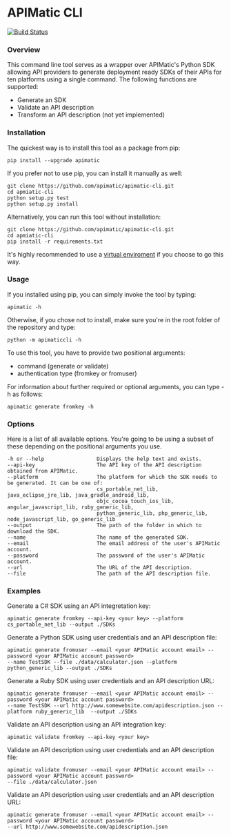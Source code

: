 # APIMatic CLI

[![Build Status](https://travis-ci.org/apimatic/apimatic-cli.svg?branch=master)](https://travis-ci.org/apimatic/apimatic-cli)

### Overview

This command line tool serves as a wrapper over APIMatic's Python SDK allowing API providers to generate deployment ready SDKs of their APIs for ten platforms using a single command. The following functions are supported:

 * Generate an SDK
 * Validate an API description
 * Transform an API description (not yet implemented)


### Installation

The quickest way is to install this tool as a package from pip:
```
pip install --upgrade apimatic
```

If you prefer not to use pip, you can install it manually as well:

```
git clone https://github.com/apimatic/apimatic-cli.git
cd apmiatic-cli
python setup.py test
python setup.py install
```

Alternatively, you can run this tool without installation:

```
git clone https://github.com/apimatic/apimatic-cli.git
cd apmiatic-cli
pip install -r requirements.txt
```

It's highly recommended to use a [virtual enviroment](http://docs.python-guide.org/en/latest/dev/virtualenvs/) if you choose to go this way.


### Usage

If you installed using pip, you can simply invoke the tool by typing:

```
apimatic -h
```

Otherwise, if you chose not to install, make sure you're in the root folder of the repository and type:

```
python -m apimaticcli -h
```

To use this tool, you have to provide two positional arguments:
* command (generate or validate)
* authentication type (fromkey or fromuser)

For information about further required or optional arguments, you can type -h as follows:

```
apimatic generate fromkey -h
```

### Options

Here is a list of all available options. You're going to be using a subset of these depending on the positional arguments you use.
```
-h or --help                 Displays the help text and exists.
--api-key                    The API key of the API description obtained from APIMatic.
--platform                   The platform for which the SDK needs to be generated. It can be one of:
                             cs_portable_net_lib, java_eclipse_jre_lib, java_gradle_android_lib, 
                             objc_cocoa_touch_ios_lib, angular_javascript_lib, ruby_generic_lib,
                             python_generic_lib, php_generic_lib, node_javascript_lib, go_generic_lib
--output                     The path of the folder in which to download the SDK.
--name                       The name of the generated SDK.
--email                      The email address of the user's APIMatic account.
--password                   The password of the user's APIMatic account.
--url                        The URL of the API description.
--file                       The path of the API description file.
```

### Examples

Generate a C# SDK using an API integretation key:

```
apimatic generate fromkey --api-key <your key> --platform cs_portable_net_lib --output ./SDKs
```

Generate a Python SDK using user credentials and an API description file:

```
apimatic generate fromuser --email <your APIMatic account email> --password <your APIMatic account password> 
--name TestSDK --file ./data/calculator.json --platform python_generic_lib --output ./SDKs
```

Generate a Ruby SDK using user credentials and an API description URL:

```
apimatic generate fromuser --email <your APIMatic account email> --password <your APIMatic account password> 
--name TestSDK --url http://www.somewebsite.com/apidescription.json --platform ruby_generic_lib  --output ./SDKs
```

Validate an API description using an API integration key:

```
apimatic validate fromkey --api-key <your key>
```

Validate an API description using user credentials and an API description file:

```
apimatic validate fromuser --email <your APIMatic account email> --password <your APIMatic account password> 
--file ./data/calculator.json
```

Validate an API description using user credentials and an API description URL:

```
apimatic generate fromuser --email <your APIMatic account email> --password <your APIMatic account password> 
--url http://www.somewebsite.com/apidescription.json
```
